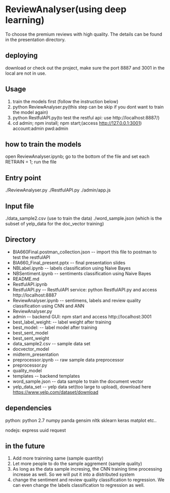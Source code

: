 # ReviewAnalyser(using deep learning)

To choose the premium reviews with high quality. The details can be found in the presentation directory.

## deploying
download or check out the project, make sure the port 8887 and 3001 in the local are not in use.

## Usage

1. train the models first (follow the instruction below)
2. python ReviewAnalyser.py(this step can be skip if you dont want to train the model again)
3. python RestfulAPI.py(to test the restful api: use http://localhost:8887/)
4. cd admin; npm install; npm start;(access http://127.0.0.1:3001) account:admin pwd:admin

## how to train the models
open ReviewAnalyser.ipynb; go to the bottom of the file and set each RETRAIN = 1; run the file

## Entry point

./ReviewAnalyser.py
./RestfulAPI.py
./admin/app.js

## Input file

./data_sample2.csv (use to train the data)
./word_sample.json (which is the subset of yelp_data for the doc_vector training)

## Directory

* BIA660Final.postman_collection.json -- import this file to postman to test the restfulAPI
* BIA660_Final_present.pptx -- final presentation slides
* NBLabel.ipynb -- labels classification using Naive Bayes
* NBSentiment.ipynb -- sentiments classification using Naive Bayes
* README.md 
* RestfulAPI.ipynb  
* RestfulAPI.py -- RestfulAPI service: python RestfulAPI.py and access http://localhost:8887
* ReviewAnalyser.ipynb -- sentimens, labels and review quality classification using CNN and ANN
* ReviewAnalyser.py
* admin -- backend GUI: npm start and access http://localhost:3001 
* best_label_weight: -- label weight after training 
* best_model: -- label model after training
* best_sent_model 
* best_sent_weight
* data_sample2.csv -- sample data set
* docvector_model 
* midterm_presentation
* preprocessor.ipynb -- raw sample data preprocessor
* preprocessor.py
* quality_model
* templates -- backend templates
* word_sample.json -- data sample to train the document vector
* yelp_data_set -- yelp data set(too large to upload), download here https://www.yelp.com/dataset/download

## dependencies
python:
python 2.7
numpy
panda
gensim
nltk
sklearn
keras
matplot
etc..

nodejs:
express
uuid
request

## in the future
1. Add more trainning same (sample quantity)
2. Let more people to do the sample aggrement (sample quality) 
3. As long as the data sample incresing, the CNN training time processing increase as well. So we will put it into a distributed system
4. change the sentiment and review quality classification to regression. We can even change the labels classification to regression as well.




